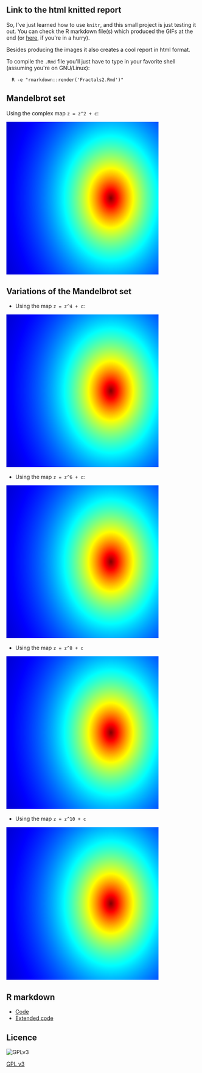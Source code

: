 ## Link to the html knitted report

So, I've just learned how to use `knitr`, and this small project
is just testing it out. You can check the R markdown file(s) which 
produced the GIFs at the end (or [here](https://github.com/mlliarm/fractals/blob/master/Fractals2.Rmd), if you're in a hurry).

Besides producing the images it also creates a cool report in html format.

To compile the `.Rmd` file you'll just have to type in your favorite shell (assuming you're on GNU/Linux):

      R -e "rmarkdown::render('Fractals2.Rmd')"

## Mandelbrot set

Using the complex map `z = z^2 + c`:

![Mandel1](Mandelbrot1a.gif)

## Variations of the Mandelbrot set

* Using the map `z = z^4 + c`:

![Mandel2](Mandelbrot2a.gif)

* Using the map `z = z^6 + c`:

![Mandel3](Mandelbrot3a.gif)

* Using the  map `z = z^8 + c`

![Mandel4](Mandelbrot4a.gif)

* Using the map `z = z^10 + c`

![Mandel5](Mandelbrot5a.gif)

## R markdown

* [Code](https://github.com/mlliarm/fractals/blob/master/Fractals2.Rmd)
* [Extended code](https://github.com/mlliarm/fractals/blob/master/Fractals3.Rmd)

## Licence

![GPLv3](https://www.gnu.org/graphics/gplv3-127x51.png)

[GPL v3](https://github.com/mlliarm/fractals/blob/master/LICENSE)
